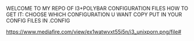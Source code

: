 WELCOME TO MY REPO OF I3+POLYBAR CONFIGURATION FILES
HOW TO GET IT:
CHOOSE WHICH CONFIGURATION U WANT
COPY 
PUT IN YOUR CONFIG FILES IN .CONFIG

https://www.mediafire.com/view/ex1watwvxt55i5n/i3_unixporn.png/file#
